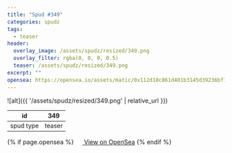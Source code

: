 ```yaml
---
title: "Spud #349"
categories: spudz
tags:
  - teaser
header:
  overlay_image: /assets/spudz/resized/349.png
  overlay_filter: rgba(0, 0, 0, 0.5)
  teaser: /assets/spudz/resized/349.png
excerpt: ""
opensea: https://opensea.io/assets/matic/0x112d18c861d401b3145d39236bf149f01e18beed/349
---
```

![alt]({{ '/assets/spudz/resized/349.png' | relative_url }})

| id | 349 |
|-|-|
| spud type | teaser |

{% if page.opensea %}
<a href="{{page.opensea}}" class="btn btn--info" onclick="window.open(this.href, '_blank'); return false;"><img src="/assets/images/opensea.svg" width="16px"><span>  View on OpenSea</span></a>
{% endif %}

